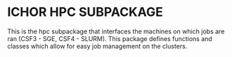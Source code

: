 # ICHOR HPC SUBPACKAGE

This is the hpc subpackage that interfaces the machines on which jobs are ran (CSF3 - SGE, CSF4 - SLURM). This package defines functions and classes which allow for easy job management on the clusters.
